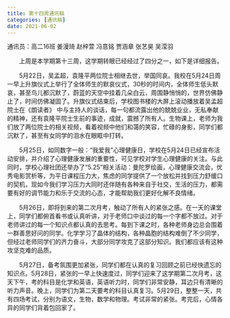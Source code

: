 ```yaml
---
title: 第十四周通讯稿
categories: [通讯稿]
date: 2021-06-02
---
```


通讯员：高二16班 姜漫琦 赵梓萱 冯意铭 贾涵章 张艺昊 吴滢羽

　　上周是本学期第十三周，这学期转眼已经经过了四分之一，如下是详细报告。

　　5月22日，吴孟超，袁隆平两位院士相继去世，举国同哀。我校在5月24日周一早上升旗仪式上举行了全体师生的默哀仪式，30秒的时间内，全体师生低头默哀，甚至鸟儿都沉默了，蔚蓝的天空中挂着几朵白云，周围静悄悄的，世界仿佛静止了，时间仿佛凝固了。升旗仪式结束后，学校图书楼的大屏上滚动播放着吴孟超院士在《朗读者》 中与主持人的谈话，每一句都流露出他的兢兢业业，无私奉献的精神，还有袁隆平院士生前的事迹，成就，震撼了所有人。生物课上，老师为我们放了两位院士的相关视频，看着视频中他们和蔼的笑容，忙碌的身影，同学们都沉默了，甚至有女同学的泪水在眼眶中打转。

　　5月25日，如同数字一般：“我爱我”心理健康日，学校在5月24日已经宣布活动安排，并介绍了心理健康发展的重要性，可见学校对学生心理健康的关注。与此同时，学校心理社团还举办了“5.25”相关活动：曼陀罗绘画，心理健康交流会，优秀电影赏析等，为平日课程压力大，焦虑的同学提供了一个放松并找到压力舒缓口的契机，现如今我们学习压力大同时还伴随有各种来自于社交，生活的压力，都需要有好的调节能力和乐于交流的心态，才能帮助我们更好化解不良情绪。

　　5月26日，即将到来的第二次月考，触动了所有人的紧张之感。在一天的课堂上，同学们都俯首看书或认真听讲，对于老师口中谈过的每一个字都不放过。对于老师讲过的每一个知识点都认真的去思考。每到下课之时，各种老师身边总会围着一群善思好问的同学。化学学习了晶体的结构，各种晶胞的结构难倒了不少同学，但经过老师同学们的齐力奋斗，大部分同学攻克了这部分知识。我们都应该有这种攻坚克难的品质。

　　5月27日，备考氛围更加紧张，同学们都在认真的复习回顾之前已经快遗忘的知识点。5月28日，紧张的一早上快速度过，同学们迎来了这学期第二次月考，这天下午，考的科目是化学和英语，英语听力时，同学们非常安静，耳边只有清晰的听力声音。晚上，同学们为第二天要考的科目认真复习。5月29日，整整一天，共有四场考试，分别为语文，生物，数学和物理。考试非常的紧张。考完后，心情各异的同学们背着包回家了。
